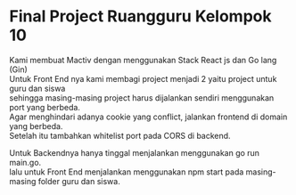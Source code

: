 # Final Project Ruangguru Kelompok 10

Kami membuat Mactiv dengan menggunakan Stack React js dan Go lang (Gin)  
Untuk Front End nya kami membagi project menjadi 2 yaitu project untuk guru dan siswa  
sehingga masing-masing project harus dijalankan sendiri menggunakan port yang berbeda.   
Agar menghindari adanya cookie yang conflict, jalankan frontend di domain yang berbeda.  
Setelah itu tambahkan whitelist port pada CORS di backend.  
  
Untuk Backendnya hanya tinggal menjalankan menggunakan go run main.go.  
lalu untuk Front End menjalankan menggunakan npm start pada masing-masing folder guru dan siswa.  
